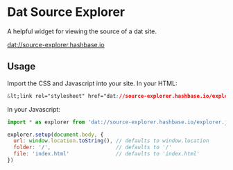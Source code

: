# Dat Source Explorer

A helpful widget for viewing the source of a dat site.

[dat://source-explorer.hashbase.io](dat://source-explorer.hashbase.io)

## Usage

Import the CSS and Javascript into your site. In your HTML:

```css
&lt;link rel="stylesheet" href="dat://source-explorer.hashbase.io/explorer.css"&gt;
```

In your Javascript:

```js
import * as explorer from 'dat://source-explorer.hashbase.io/explorer.js'

explorer.setup(document.body, {
  url: window.location.toString(), // defaults to window.location
  folder: '/',                     // defaults to '/'
  file: 'index.html'               // defaults to 'index.html'
})
```